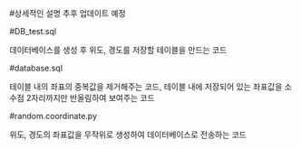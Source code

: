 #상세적인 설명 추후 업데이트 예정


#DB_test.sql


데이터베이스를 생성 후 위도, 경도를 저장할 테이블을 만드는 코드

#database.sql


테이블 내의 좌표의 중복값을 제거해주는 코드, 
테이블 내에 저장되어 있는 좌표값을 소수점 2자리까지만 반올림하여 보여주는 코드


 #random.coordinate.py

 
 위도, 경도의 좌표값을 무작위로 생성하여 데이터베이스로 전송하는 코드
 

